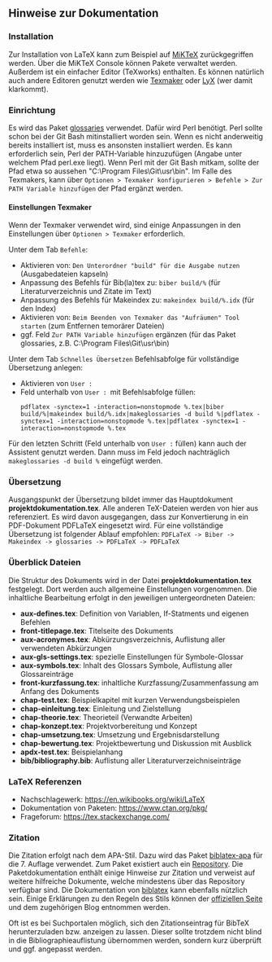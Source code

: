 ## Hinweise zur Dokumentation

### Installation

Zur Installation von LaTeX kann zum Beispiel auf [MiKTeX](https://miktex.org/download "Download MiKTeX") zurückgegriffen werden.
Über die MiKTeX Console können Pakete verwaltet werden. Außerdem ist ein einfacher Editor (TeXworks) enthalten.
Es können natürlich auch andere Editoren genutzt werden wie [Texmaker](https://www.xm1math.net/texmaker/download.html "Download Texmaker") oder [LyX](https://www.lyx.org/Download, "Download LyX") (wer damit klarkommt).

### Einrichtung

Es wird das Paket [glossaries](https://www.ctan.org/pkg/glossaries "glossaries Paketinfo") verwendet. Dafür wird Perl benötigt. Perl sollte schon bei der Git Bash mitinstalliert worden sein. Wenn es nicht anderweitig bereits installiert ist, muss es ansonsten installiert werden.
Es kann erforderlich sein, Perl der PATH-Variable hinzuzufügen (Angabe unter welchem Pfad perl.exe liegt). Wenn Perl mit der Git Bash mitkam, sollte der Pfad etwa so aussehen "C:\Program Files\Git\usr\bin". Im Falle des Texmakers, kann über `Optionen > Texmaker konfigurieren > Befehle > Zur PATH Variable hinzufügen` der Pfad ergänzt werden.

#### Einstellungen Texmaker

Wenn der Texmaker verwendet wird, sind einige Anpassungen in den Einstellungen über `Optionen > Texmaker` erforderlich.

Unter dem Tab `Befehle`:
- Aktivieren von: `Den Unterordner "build" für die Ausgabe nutzen` (Ausgabedateien kapseln)
- Anpassung des Befehls für Bib(la)tex zu: `biber build/%` (für Literaturverzeichnis und Zitate im Text)
- Anpassung des Befehls für Makeindex zu: `makeindex build/%.idx` (für den Index)
- Aktivieren von: `Beim Beenden von Texmaker das "Aufräumen" Tool starten` (zum Entfernen temorärer Dateien)
- ggf. Feld `Zur PATH Variable hinzufügen` ergänzen (für das Paket glossaries, z.B. C:\Program Files\Git\usr\bin) 

Unter dem Tab `Schnelles Übersetzen` Befehlsabfolge für vollständige Übersetzung anlegen:
- Aktivieren von `User :`
- Feld unterhalb von `User : `mit Befehlsabfolge füllen:
	```
	pdflatex -synctex=1 -interaction=nonstopmode %.tex|biber build/%|makeindex build/%.idx|makeglossaries -d build %|pdflatex -synctex=1 -interaction=nonstopmode %.tex|pdflatex -synctex=1 -interaction=nonstopmode %.tex
	```

Für den letzten Schritt (Feld unterhalb von `User :` füllen) kann auch der Assistent genutzt werden. Dann muss im Feld jedoch nachträglich `makeglossaries -d build %` eingefügt werden.

### Übersetzung

Ausgangspunkt der Übersetzung bildet immer das Hauptdokument **projektdokumentation.tex**. Alle anderen TeX-Dateien werden von hier aus referenziert.
Es wird davon ausgegangen, dass zur Konvertierung in ein PDF-Dokument PDFLaTeX eingesetzt wird.
Für eine vollständige Übersetzung ist folgender Ablauf empfohlen:
`PDFLaTeX -> Biber -> Makeindex -> glossaries -> PDFLaTeX -> PDFLaTeX`

### Überblick Dateien

Die Struktur des Dokuments wird in der Datei **projektdokumentation.tex** festgelegt. Dort werden auch allgemeine Einstellungen vorgenommen.
Die inhaltliche Bearbeitung erfolgt in den jeweiligen untergeordneten Dateien:

- **aux-defines.tex**: Definition von Variablen, If-Statments und eigenen Befehlen
- **front-titlepage.tex**: Titelseite des Dokuments
- **aux-acronymes.tex**: Abkürzungsverzeichnis, Auflistung aller verwendeten Abkürzungen
- **aux-gls-settings.tex**: spezielle Einstellungen für Symbole-Glossar
- **aux-symbols.tex**: Inhalt des Glossars Symbole, Auflistung aller Glossareinträge
- **front-kurzfassung.tex**: inhaltliche Kurzfassung/Zusammenfassung am Anfang des Dokuments
- **chap-test.tex**: Beispielkapitel mit kurzen Verwendungsbeispielen
- **chap-einleitung.tex**: Einleitung und Zielstellung
- **chap-theorie.tex**: Theorieteil (Verwandte Arbeiten)
- **chap-konzept.tex**: Projektvorbereitung und Konzept
- **chap-umsetzung.tex**: Umsetzung und Ergebnisdarstellung
- **chap-bewertung.tex**: Projektbewertung und Diskussion mit Ausblick
- **apdx-test.tex**: Beispielanhang
- **bib/bibliography.bib**: Auflistung aller Literaturverzeichniseinträge

### LaTeX Referenzen

- Nachschlagewerk: <https://en.wikibooks.org/wiki/LaTeX>
- Dokumentation von Paketen: <https://www.ctan.org/pkg/>
- Frageforum: <https://tex.stackexchange.com/>

### Zitation

Die Zitation erfolgt nach dem APA-Stil. Dazu wird das Paket [biblatex-apa](https://www.ctan.org/pkg/biblatex-apa "biblatex-apa im ctan") für die 7. Auflage verwendet. Zum Paket existiert auch ein [Repository](https://github.com/plk/biblatex-apa "biblatex-apa auf github"). Die Paketdokumentation enthält einige Hinweise zur Zitation und verweist auf weitere hilfreiche Dokumente, welche mindestens über das Repository verfügbar sind. Die Dokumentation von [biblatex](https://www.ctan.org/pkg/biblatex "biblatex im ctan") kann ebenfalls nützlich sein. Einige Erklärungen zu den Regeln des Stils können der [offiziellen Seite](https://apastyle.apa.org/ "apa-style") und dem zugehörigen Blog entnommen werden.

Oft ist es bei Suchportalen möglich, sich den Zitationseintrag für BibTeX herunterzuladen bzw. anzeigen zu lassen. Dieser sollte trotzdem nicht blind in die Bibliographieauflistung übernommen werden, sondern kurz überprüft und ggf. angepasst werden.
